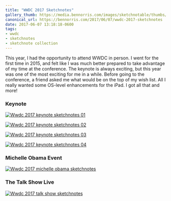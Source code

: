 ```yaml
---
title: "WWDC 2017 Sketchnotes"
gallery_thumb: https://media.bennorris.com/images/sketchnotable/thumbs/wwdc-2017-keynote-sketchnotes-01.jpg
canonical_url: https://bennorris.com/2017/06/07/wwdc-2017-sketchnotes
date: 2017-06-07 13:18:18-0600
tags:
- wwdc
- sketchnotes
- sketchnote collection
---
```


This year, I had the opportunity to attend WWDC in person. I went for the first time in 2015, and felt like I was much better prepared to take advantage of my time at the conference. The keynote is always exciting, but this year was one of the most exciting for me in a while. Before going to the conference, a friend asked me what would be on the top of my wish list. All I really wanted some OS-level enhancements for the iPad. I got all that and more!

### Keynote

[![Wwdc 2017 keynote sketchnotes 01](https://media.bennorris.com/images/sketchnotable/wwdc-2017/wwdc-2017-keynote-sketchnotes-01.jpg)](https://media.bennorris.com/images/sketchnotable/wwdc-2017/wwdc-2017-keynote-sketchnotes-01.jpg)

[![Wwdc 2017 keynote sketchnotes 02](https://media.bennorris.com/images/sketchnotable/wwdc-2017/wwdc-2017-keynote-sketchnotes-02.jpg)](https://media.bennorris.com/images/sketchnotable/wwdc-2017/wwdc-2017-keynote-sketchnotes-02.jpg)

[![Wwdc 2017 keynote sketchnotes 03](https://media.bennorris.com/images/sketchnotable/wwdc-2017/wwdc-2017-keynote-sketchnotes-03.jpg)](https://media.bennorris.com/images/sketchnotable/wwdc-2017/wwdc-2017-keynote-sketchnotes-03.jpg)

[![Wwdc 2017 keynote sketchnotes 04](https://media.bennorris.com/images/sketchnotable/wwdc-2017/wwdc-2017-keynote-sketchnotes-04.jpg)](https://media.bennorris.com/images/sketchnotable/wwdc-2017/wwdc-2017-keynote-sketchnotes-04.jpg)


### Michelle Obama Event

[![Wwdc 2017 michelle obama sketchnotes](https://media.bennorris.com/images/sketchnotable/wwdc-2017/wwdc-2017-michelle-obama-sketchnotes.jpg)](https://media.bennorris.com/images/sketchnotable/wwdc-2017/wwdc-2017-michelle-obama-sketchnotes.jpg)


### The Talk Show Live

[![Wwdc 2017 talk show sketchnotes](https://media.bennorris.com/images/sketchnotable/wwdc-2017/wwdc-2017-talk-show-sketchnotes.jpg)](https://media.bennorris.com/images/sketchnotable/wwdc-2017/wwdc-2017-talk-show-sketchnotes.jpg)